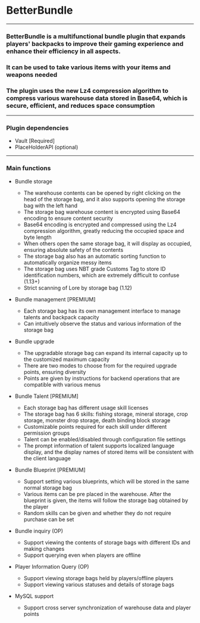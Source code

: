 # BetterBundle

---

### BetterBundle is a multifunctional bundle plugin that expands players' backpacks to improve their gaming experience and enhance their efficiency in all aspects. 
### It can be used to take various items with your items and weapons needed
### The plugin uses the new Lz4 compression algorithm to compress various warehouse data stored in Base64, which is secure, efficient, and reduces space consumption

---

### Plugin dependencies
- Vault [Required]
- PlaceHolderAPI (optional)

---

### Main functions

- Bundle storage
  - The warehouse contents can be opened by right clicking on the head of the storage bag, and it also supports opening the storage bag with the left hand
  - The storage bag warehouse content is encrypted using Base64 encoding to ensure content security
  - Base64 encoding is encrypted and compressed using the Lz4 compression algorithm, greatly reducing the occupied space and byte length
  - When others open the same storage bag, it will display as occupied, ensuring absolute safety of the contents
  - The storage bag also has an automatic sorting function to automatically organize messy items
  - The storage bag uses NBT grade Customs Tag to store ID identification numbers, which are extremely difficult to confuse (1.13+)
  - Strict scanning of Lore by storage bag (1.12)

- Bundle management [PREMIUM]

  - Each storage bag has its own management interface to manage talents and backpack capacity
  - Can intuitively observe the status and various information of the storage bag

- Bundle upgrade

  - The upgradable storage bag can expand its internal capacity up to the customized maximum capacity
  - There are two modes to choose from for the required upgrade points, ensuring diversity
  - Points are given by instructions for backend operations that are compatible with various menus

- Bundle Talent [PREMIUM]

  - Each storage bag has different usage skill licenses
  - The storage bag has 6 skills: fishing storage, mineral storage, crop storage, monster drop storage, death binding block storage
  - Customizable points required for each skill under different permission groups
  - Talent can be enabled/disabled through configuration file settings
  - The prompt information of talent supports localized language display, and the display names of stored items will be consistent with the client language

- Bundle Blueprint [PREMIUM]

  - Support setting various blueprints, which will be stored in the same normal storage bag
  - Various items can be pre placed in the warehouse. After the blueprint is given, the items will follow the storage bag obtained by the player
  - Random skills can be given and whether they do not require purchase can be set

- Bundle inquiry (OP)

  - Support viewing the contents of storage bags with different IDs and making changes
  - Support querying even when players are offline
  
- Player Information Query (OP)

  - Support viewing storage bags held by players/offline players
  - Support viewing various statuses and details of storage bags
  
- MySQL support

  - Support cross server synchronization of warehouse data and player points
